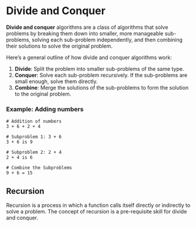 # Divide and Conquer

**Divide and conquer** algorithms are a class of algorithms that solve problems by breaking them down into smaller, more manageable sub-problems, solving each sub-problem independently, and then combining their solutions to solve the original problem.

Here’s a general outline of how divide and conquer algorithms work:

1. **Divide**: Split the problem into smaller sub-problems of the same type.
2. **Conquer**: Solve each sub-problem recursively. If the sub-problems are small enough, solve them directly.
3. **Combine**: Merge the solutions of the sub-problems to form the solution to the original problem.

### Example: Adding numbers

```
# Addition of numbers
3 + 6 + 2 + 4

# Subproblem 1: 3 + 6
3 + 6 is 9

# Subproblem 2: 2 + 4
2 + 4 is 6

# Combine the Subproblems
9 + 6 = 15
```

## Recursion

Recursion is a process in which a function calls itself directly or indirectly to solve a problem. The concept of recursion is a pre-requisite skill for divide and conquer.

